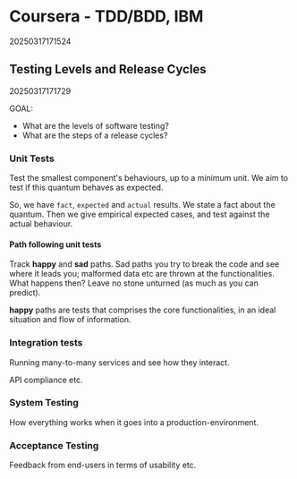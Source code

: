 # Coursera - TDD/BDD, IBM

20250317171524

## Testing Levels and Release Cycles 

20250317171729

GOAL:
- What are the levels of software testing?
- What are the steps of a release cycles?

### Unit Tests

Test the smallest component's behaviours, up to a minimum unit. We aim to test if this quantum behaves as expected.

So, we have `fact`, `expected` and `actual` results. We state a fact about the quantum. Then we give empirical expected cases, and test against the actual behaviour.

#### Path following unit tests

Track **happy** and **sad** paths. Sad paths you try to break the code and see where it leads you; malformed data etc are thrown at the functionalities. What happens then? Leave no stone unturned (as much as you can predict).

**happy** paths are tests that comprises the core functionalities, in an ideal situation and flow of information.

### Integration tests

Running many-to-many services and see how they interact.

API compliance etc.

### System Testing

How everything works when it goes into a production-environment.

### Acceptance Testing

Feedback from end-users in terms of usability etc.
